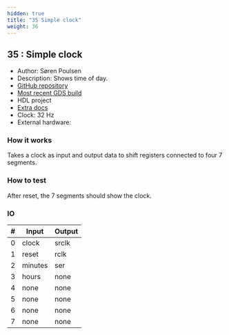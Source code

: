 ```yaml
---
hidden: true
title: "35 Simple clock"
weight: 36
---
```


## 35 : Simple clock

* Author: Søren Poulsen
* Description: Shows time of day.
* [GitHub repository](https://github.com/nikor/tt03-verilog-demo)
* [Most recent GDS build](https://github.com/nikor/tt03-verilog-demo/actions/runs/4779005645)
* HDL project
* [Extra docs]()
* Clock: 32 Hz
* External hardware: 



### How it works

Takes a clock as input and output data to shift registers connected to four 7 segments.


### How to test

After reset, the 7 segments should show the clock.


### IO

| # | Input        | Output       |
|---|--------------|--------------|
| 0 | clock  | srclk |
| 1 | reset  | rclk |
| 2 | minutes  | ser |
| 3 | hours  | none |
| 4 | none  | none |
| 5 | none  | none |
| 6 | none  | none |
| 7 | none  | none |
